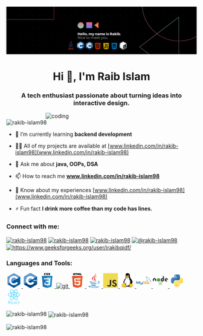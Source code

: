 ![logo](https://github.com/rakib-islam98/rakib-islam98/blob/main/Untitled%20design(2).png)
<h1 align="center">Hi 👋, I'm Raib Islam</h1>
<h3 align="center">A tech enthusiast passionate about turning ideas into interactive design.</h3>

<img align="right" alt="coding" width="400" src="https://user-images.githubusercontent.com/74038190/212749695-a6817c5a-a794-462b-afca-1b5ce7dd5e63.gif">
<p align="left"> <img src="https://komarev.com/ghpvc/?username=rakib-islam98&label=Profile%20views&color=0e75b6&style=flat" alt="rakib-islam98" /> </p>

- 🌱 I’m currently learning **backend development**

- 👨‍💻 All of my projects are available at [www.linkedin.com/in/rakib-islam98](www.linkedin.com/in/rakib-islam98)

- 💬 Ask me about **java, OOPs, DSA**

- 📫 How to reach me **www.linkedin.com/in/rakib-islam98**

- 📄 Know about my experiences [www.linkedin.com/in/rakib-islam98](www.linkedin.com/in/rakib-islam98)

- ⚡ Fun fact **I drink more coffee than my code has lines.**

<h3 align="left">Connect with me:</h3>
<p align="left">
<a href="https://dev.to/rakib-islam98" target="blank"><img align="center" src="https://raw.githubusercontent.com/rahuldkjain/github-profile-readme-generator/master/src/images/icons/Social/devto.svg" alt="rakib-islam98" height="30" width="40" /></a>
<a href="https://linkedin.com/in/rakib-islam98" target="blank"><img align="center" src="https://raw.githubusercontent.com/rahuldkjain/github-profile-readme-generator/master/src/images/icons/Social/linked-in-alt.svg" alt="rakib-islam98" height="30" width="40" /></a>
<a href="https://www.leetcode.com/rakib-islam98" target="blank"><img align="center" src="https://raw.githubusercontent.com/rahuldkjain/github-profile-readme-generator/master/src/images/icons/Social/leet-code.svg" alt="rakib-islam98" height="30" width="40" /></a>
<a href="https://www.hackerearth.com/@rakib-islam98" target="blank"><img align="center" src="https://raw.githubusercontent.com/rahuldkjain/github-profile-readme-generator/master/src/images/icons/Social/hackerearth.svg" alt="@rakib-islam98" height="30" width="40" /></a>
<a href="https://auth.geeksforgeeks.org/user/https://www.geeksforgeeks.org/user/irakibqidf/" target="blank"><img align="center" src="https://raw.githubusercontent.com/rahuldkjain/github-profile-readme-generator/master/src/images/icons/Social/geeks-for-geeks.svg" alt="https://www.geeksforgeeks.org/user/irakibqidf/" height="30" width="40" /></a>
</p>

<h3 align="left">Languages and Tools:</h3>
<p align="left"> <a href="https://www.cprogramming.com/" target="_blank" rel="noreferrer"> <img src="https://raw.githubusercontent.com/devicons/devicon/master/icons/c/c-original.svg" alt="c" width="40" height="40"/> </a> <a href="https://www.w3schools.com/cpp/" target="_blank" rel="noreferrer"> <img src="https://raw.githubusercontent.com/devicons/devicon/master/icons/cplusplus/cplusplus-original.svg" alt="cplusplus" width="40" height="40"/> </a> <a href="https://www.w3schools.com/css/" target="_blank" rel="noreferrer"> <img src="https://raw.githubusercontent.com/devicons/devicon/master/icons/css3/css3-original-wordmark.svg" alt="css3" width="40" height="40"/> </a> <a href="https://git-scm.com/" target="_blank" rel="noreferrer"> <img src="https://www.vectorlogo.zone/logos/git-scm/git-scm-icon.svg" alt="git" width="40" height="40"/> </a> <a href="https://www.w3.org/html/" target="_blank" rel="noreferrer"> <img src="https://raw.githubusercontent.com/devicons/devicon/master/icons/html5/html5-original-wordmark.svg" alt="html5" width="40" height="40"/> </a> <a href="https://www.java.com" target="_blank" rel="noreferrer"> <img src="https://raw.githubusercontent.com/devicons/devicon/master/icons/java/java-original.svg" alt="java" width="40" height="40"/> </a> <a href="https://developer.mozilla.org/en-US/docs/Web/JavaScript" target="_blank" rel="noreferrer"> <img src="https://raw.githubusercontent.com/devicons/devicon/master/icons/javascript/javascript-original.svg" alt="javascript" width="40" height="40"/> </a> <a href="https://www.linux.org/" target="_blank" rel="noreferrer"> <img src="https://raw.githubusercontent.com/devicons/devicon/master/icons/linux/linux-original.svg" alt="linux" width="40" height="40"/> </a> <a href="https://www.mysql.com/" target="_blank" rel="noreferrer"> <img src="https://raw.githubusercontent.com/devicons/devicon/master/icons/mysql/mysql-original-wordmark.svg" alt="mysql" width="40" height="40"/> </a> <a href="https://nodejs.org" target="_blank" rel="noreferrer"> <img src="https://raw.githubusercontent.com/devicons/devicon/master/icons/nodejs/nodejs-original-wordmark.svg" alt="nodejs" width="40" height="40"/> </a> <a href="https://www.python.org" target="_blank" rel="noreferrer"> <img src="https://raw.githubusercontent.com/devicons/devicon/master/icons/python/python-original.svg" alt="python" width="40" height="40"/> </a> <a href="https://reactjs.org/" target="_blank" rel="noreferrer"> <img src="https://raw.githubusercontent.com/devicons/devicon/master/icons/react/react-original-wordmark.svg" alt="react" width="40" height="40"/> </a> </p>

<p><img align="left" src="https://github-readme-stats.vercel.app/api/top-langs?username=rakib-islam98&show_icons=true&locale=en&layout=compact" alt="rakib-islam98" /></p>

<p>&nbsp;<img align="center" src="https://github-readme-stats.vercel.app/api?username=rakib-islam98&show_icons=true&locale=en" alt="rakib-islam98" /></p>

<p><img align="center" src="https://github-readme-streak-stats.herokuapp.com/?user=rakib-islam98&" alt="rakib-islam98" /></p>
